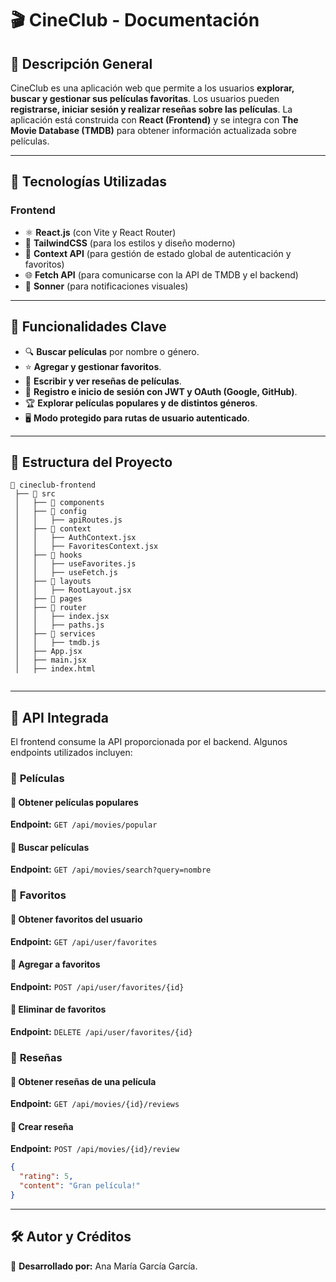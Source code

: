 # 🎬 CineClub - Documentación

## 📖 Descripción General
CineClub es una aplicación web que permite a los usuarios **explorar, buscar y gestionar sus películas favoritas**. Los usuarios pueden **registrarse, iniciar sesión y realizar reseñas sobre las películas**. La aplicación está construida con **React (Frontend)** y se integra con **The Movie Database (TMDB)** para obtener información actualizada sobre películas.

---

## 🚀 Tecnologías Utilizadas

### **Frontend**
- ⚛️ **React.js** (con Vite y React Router)
- 🎨 **TailwindCSS** (para los estilos y diseño moderno)
- 🔄 **Context API** (para gestión de estado global de autenticación y favoritos)
- 🌐 **Fetch API** (para comunicarse con la API de TMDB y el backend)
- 🔔 **Sonner** (para notificaciones visuales)

---

## 📌 Funcionalidades Clave
- 🔍 **Buscar películas** por nombre o género.
- ⭐ **Agregar y gestionar favoritos**.
- 📝 **Escribir y ver reseñas de películas**.
- 👤 **Registro e inicio de sesión con JWT y OAuth (Google, GitHub)**.
- 🏆 **Explorar películas populares y de distintos géneros**.
- 🖥 **Modo protegido para rutas de usuario autenticado**.

---

## 📌 Estructura del Proyecto
```
📂 cineclub-frontend
 ├── 📂 src
 │   ├── 📂 components
 │   ├── 📂 config
 │   │   ├── apiRoutes.js
 │   ├── 📂 context
 │   │   ├── AuthContext.jsx
 │   │   ├── FavoritesContext.jsx
 │   ├── 📂 hooks
 │   │   ├── useFavorites.js
 │   │   ├── useFetch.js
 │   ├── 📂 layouts
 │   │   ├── RootLayout.jsx
 │   ├── 📂 pages
 │   ├── 📂 router
 │   │   ├── index.jsx
 │   │   ├── paths.js
 │   ├── 📂 services
 │   │   ├── tmdb.js
 │   ├── App.jsx
 │   ├── main.jsx
 │   ├── index.html
 
```

---


## 📌 API Integrada
El frontend consume la API proporcionada por el backend. Algunos endpoints utilizados incluyen:

### 📍 **Películas**
#### 🔹 **Obtener películas populares**
**Endpoint:** `GET /api/movies/popular`

#### 🔹 **Buscar películas**
**Endpoint:** `GET /api/movies/search?query=nombre`

### 📍 **Favoritos**
#### 🔹 **Obtener favoritos del usuario**
**Endpoint:** `GET /api/user/favorites`

#### 🔹 **Agregar a favoritos**
**Endpoint:** `POST /api/user/favorites/{id}`

#### 🔹 **Eliminar de favoritos**
**Endpoint:** `DELETE /api/user/favorites/{id}`

### 📍 **Reseñas**
#### 🔹 **Obtener reseñas de una película**
**Endpoint:** `GET /api/movies/{id}/reviews`

#### 🔹 **Crear reseña**
**Endpoint:** `POST /api/movies/{id}/review`
```json
{
  "rating": 5,
  "content": "Gran película!"
}
```

---

## 🛠 Autor y Créditos
📌 **Desarrollado por:** Ana María García García.


